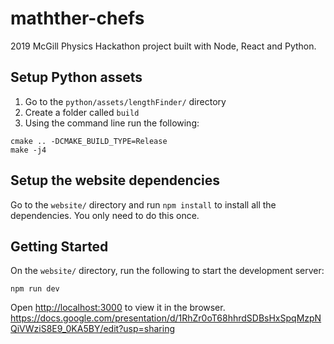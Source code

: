 # mathther-chefs
2019 McGill Physics Hackathon project built with Node, React and Python.

## Setup Python assets

1. Go to the `python/assets/lengthFinder/` directory
1. Create a folder called `build`
1. Using the command line run the following:
```
cmake .. -DCMAKE_BUILD_TYPE=Release
make -j4
```

## Setup the website dependencies

Go to the `website/` directory and run `npm install` to install all the dependencies. You only need to do this once.

## Getting Started

On the `website/` directory, run the following to start the development server:

```
npm run dev
```

Open [http://localhost:3000](http://localhost:3000) to view it in the browser.
https://docs.google.com/presentation/d/1RhZr0oT68hhrdSDBsHxSpqMzpNQiVWziS8E9_0KA5BY/edit?usp=sharing
